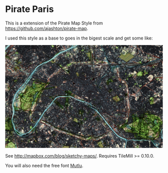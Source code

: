 Pirate Paris
============

This is a extension of the Pirate Map Style from https://github.com/ajashton/pirate-map.

I used this style as a base to goes in the bigest scale and get some like:

![Image of Paris with the pirate_paris style](https://raw.githubusercontent.com/MapCake/pirate_paris/master/images/pirate-paris.png)

See <http://mapbox.com/blog/sketchy-maps/>. Requires TileMill >= 0.10.0.

You will also need the free font [Mutlu](http://www.fontsquirrel.com/fonts/Mutlu).
